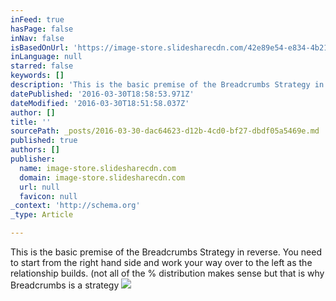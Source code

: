 ```yaml
---
inFeed: true
hasPage: false
inNav: false
isBasedOnUrl: 'https://image-store.slidesharecdn.com/42e89e54-e834-4b21-8ee8-ac93f79c5ea1-original.jpeg'
inLanguage: null
starred: false
keywords: []
description: 'This is the basic premise of the Breadcrumbs Strategy in reverse. You need to start from the right hand side and work your way over to the left as the relationship builds. (not all of the % distribution makes sense but that is why Breadcrumbs is a strategy'
datePublished: '2016-03-30T18:58:53.971Z'
dateModified: '2016-03-30T18:51:58.037Z'
author: []
title: ''
sourcePath: _posts/2016-03-30-dac64623-d12b-4cd0-bf27-dbdf05a5469e.md
published: true
authors: []
publisher:
  name: image-store.slidesharecdn.com
  domain: image-store.slidesharecdn.com
  url: null
  favicon: null
_context: 'http://schema.org'
_type: Article

---
```

This is the basic premise of the Breadcrumbs Strategy in reverse. You need to start from the right hand side and work your way over to the left as the relationship builds. (not all of the % distribution makes sense but that is why Breadcrumbs is a strategy
![](https://image-store.slidesharecdn.com/42e89e54-e834-4b21-8ee8-ac93f79c5ea1-original.jpeg)